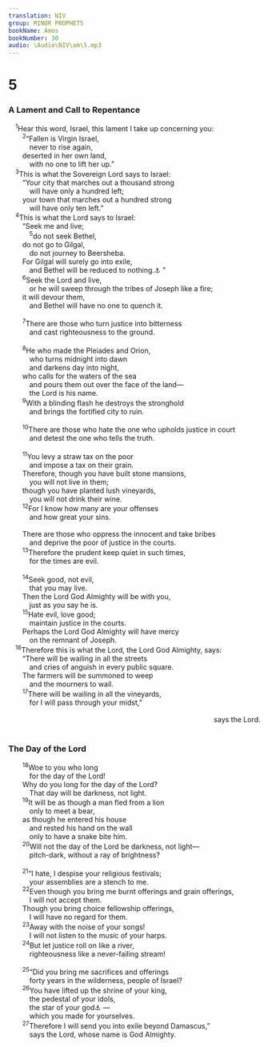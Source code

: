 ```yaml
---
translation: NIV
group: MINOR PROPHETS
bookName: Amos 
bookNumber: 30
audio: \Audio\NIV\am\5.mp3
---
```


<div class="title"><h1>5</h1><h3>A Lament and Call to Repentance </h3></div>
<span class="verse am_5_1"> <sup>1</sup>Hear this word, Israel, this lament I take up concerning you: <br/></span>
<span class="verse am_5_2">  <sup>2</sup>“Fallen is Virgin Israel, <br/>   never to rise again, <br/>  deserted in her own land, <br/>   with no one to lift her up.” <br/></span>
<span class="verse am_5_3"> <sup>3</sup>This is what the Sovereign Lord says to Israel: <br/>  “Your city that marches out a thousand strong <br/>   will have only a hundred left; <br/>  your town that marches out a hundred strong <br/>   will have only ten left.” <br/></span>
<span class="verse am_5_4"> <sup>4</sup>This is what the Lord says to Israel: <br/>  “Seek me and live; <br/></span>
<span class="verse am_5_5">   <sup>5</sup>do not seek Bethel, <br/>  do not go to Gilgal, <br/>   do not journey to Beersheba. <br/>  For Gilgal will surely go into exile, <br/>   and Bethel will be reduced to nothing.<a data-toggle="tooltip" data-placement="bottom" title="Hebrew aven, a reference to Beth Aven (a derogatory name for Bethel); see Hosea 4:15.">⚓</a> ” <br/></span>
<span class="verse am_5_6">  <sup>6</sup>Seek the Lord and live, <br/>   or he will sweep through the tribes of Joseph like a fire; <br/>  it will devour them, <br/>   and Bethel will have no one to quench it. <br/><br/></span>
<span class="verse am_5_7">  <sup>7</sup>There are those who turn justice into bitterness <br/>   and cast righteousness to the ground. <br/><br/></span>
<span class="verse am_5_8">  <sup>8</sup>He who made the Pleiades and Orion, <br/>   who turns midnight into dawn <br/>   and darkens day into night, <br/>  who calls for the waters of the sea <br/>   and pours them out over the face of the land— <br/>   the Lord is his name. <br/></span>
<span class="verse am_5_9">  <sup>9</sup>With a blinding flash he destroys the stronghold <br/>   and brings the fortified city to ruin. <br/><br/></span>
<span class="verse am_5_10">  <sup>10</sup>There are those who hate the one who upholds justice in court <br/>   and detest the one who tells the truth. <br/><br/></span>
<span class="verse am_5_11">  <sup>11</sup>You levy a straw tax on the poor <br/>   and impose a tax on their grain. <br/>  Therefore, though you have built stone mansions, <br/>   you will not live in them; <br/>  though you have planted lush vineyards, <br/>   you will not drink their wine. <br/></span>
<span class="verse am_5_12">  <sup>12</sup>For I know how many are your offenses <br/>   and how great your sins. <br/><br/>  There are those who oppress the innocent and take bribes <br/>   and deprive the poor of justice in the courts. <br/></span>
<span class="verse am_5_13">  <sup>13</sup>Therefore the prudent keep quiet in such times, <br/>   for the times are evil. <br/><br/></span>
<span class="verse am_5_14">  <sup>14</sup>Seek good, not evil, <br/>   that you may live. <br/>  Then the Lord God Almighty will be with you, <br/>   just as you say he is. <br/></span>
<span class="verse am_5_15">  <sup>15</sup>Hate evil, love good; <br/>   maintain justice in the courts. <br/>  Perhaps the Lord God Almighty will have mercy <br/>   on the remnant of Joseph. <br/></span>
<span class="verse am_5_16"> <sup>16</sup>Therefore this is what the Lord, the Lord God Almighty, says: <br/>  “There will be wailing in all the streets <br/>   and cries of anguish in every public square. <br/>  The farmers will be summoned to weep <br/>   and the mourners to wail. <br/></span>
<span class="verse am_5_17">  <sup>17</sup>There will be wailing in all the vineyards, <br/>   for I will pass through your midst,” <br/> <aside style="text-align:right;">says the Lord. </aside><br/></span>
<div class="title"><h3>The Day of the Lord </h3></div>
<span class="verse am_5_18">  <sup>18</sup>Woe to you who long <br/>   for the day of the Lord! <br/>  Why do you long for the day of the Lord? <br/>   That day will be darkness, not light. <br/></span>
<span class="verse am_5_19">  <sup>19</sup>It will be as though a man fled from a lion <br/>   only to meet a bear, <br/>  as though he entered his house <br/>   and rested his hand on the wall <br/>   only to have a snake bite him. <br/></span>
<span class="verse am_5_20">  <sup>20</sup>Will not the day of the Lord be darkness, not light— <br/>   pitch-dark, without a ray of brightness? <br/><br/></span>
<span class="verse am_5_21">  <sup>21</sup>“I hate, I despise your religious festivals; <br/>   your assemblies are a stench to me. <br/></span>
<span class="verse am_5_22">  <sup>22</sup>Even though you bring me burnt offerings and grain offerings, <br/>   I will not accept them. <br/>  Though you bring choice fellowship offerings, <br/>   I will have no regard for them. <br/></span>
<span class="verse am_5_23">  <sup>23</sup>Away with the noise of your songs! <br/>   I will not listen to the music of your harps. <br/></span>
<span class="verse am_5_24">  <sup>24</sup>But let justice roll on like a river, <br/>   righteousness like a never-failing stream! <br/><br/></span>
<span class="verse am_5_25">  <sup>25</sup>“Did you bring me sacrifices and offerings <br/>   forty years in the wilderness, people of Israel? <br/></span>
<span class="verse am_5_26">  <sup>26</sup>You have lifted up the shrine of your king, <br/>   the pedestal of your idols, <br/>   the star of your god<a data-toggle="tooltip" data-placement="bottom" title="Or lifted up Sakkuth your king / and Kaiwan your idols, / your star-gods ; Septuagint lifted up the shrine of Molek / and the star of your god Rephan, / their idols">⚓</a> — <br/>   which you made for yourselves. <br/></span>
<span class="verse am_5_27">  <sup>27</sup>Therefore I will send you into exile beyond Damascus,” <br/>   says the Lord, whose name is God Almighty. <br/></span>
